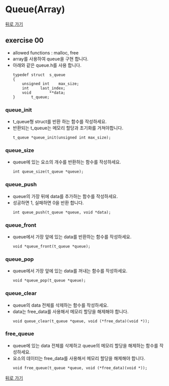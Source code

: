 # Queue(Array)

[뒤로 가기](..)

## exercise 00
- allowed functions : malloc, free
- array를 사용하여 queue을 구현 합니다.
- 아래와 같은 queue.h를 사용 합니다.
	```
	typedef struct	s_queue
	{
		unsigned int	max_size;
		int		last_index;
		void		**data;
	}		t_queue;
	```

### queue_init
- t_queue형 struct를 반환 하는 함수를 작성하세요.
- 반환되는 t_queue는 메모리 할당과 초기화를 거쳐야합니다.
	```
	t_queue *queue_init(unsigned int max_size);
	```

### queue_size
- queue에 있는 요소의 개수를 반환하는 함수를 작성하세요.
	```
	int queue_size(t_queue *queue);
	```

### queue_push
- queue의 가장 뒤에 data를 추가하는 함수를 작성하세요.
- 성공하면 1, 실패하면 0을 반환 합니다.
	```
	int queue_push(t_queue *queue, void *data);
	```

### queue_front
- queue에서 가장 앞에 있는 data를 반환하는 함수를 작성하세요.
	```
	void *queue_front(t_queue *queue);
	```

### queue_pop
- queue에서 가장 앞에 있는 data를 꺼내는 함수를 작성하세요.
	```
	void *queue_pop(t_queue *queue);
	```

### queue_clear
- queue의 data 전체를 삭제하는 함수를 작성하세요.
- data는 free_data를 사용해서 메모리 할당을 해제해야 합니다.
	```
	void queue_clear(t_queue *queue, void (*free_data)(void *));
	```

### free_queue
- queue에 있는 data 전체를 삭제하고 queue의 메모리 할당을 해제하는 함수를 작성하세요.
- 요소의 데이터는 free_data를 사용해서 메모리 할당을 해제해야 합니다.
	```
	void free_queue(t_queue *queue, void (*free_data)(void *));
	```


[뒤로 가기](..)
